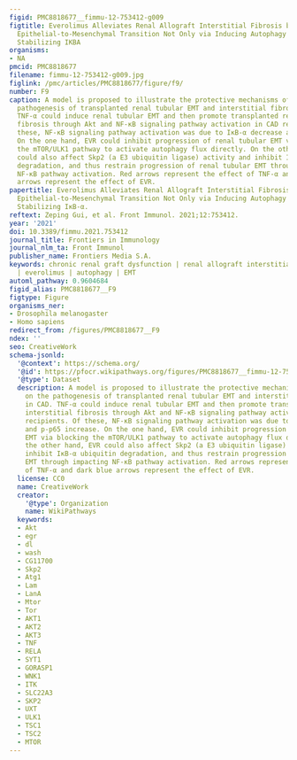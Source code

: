 ```yaml
---
figid: PMC8818677__fimmu-12-753412-g009
figtitle: Everolimus Alleviates Renal Allograft Interstitial Fibrosis by Inhibiting
  Epithelial-to-Mesenchymal Transition Not Only via Inducing Autophagy but Also via
  Stabilizing IKBA
organisms:
- NA
pmcid: PMC8818677
filename: fimmu-12-753412-g009.jpg
figlink: /pmc/articles/PMC8818677/figure/f9/
number: F9
caption: A model is proposed to illustrate the protective mechanisms of EVR on the
  pathogenesis of transplanted renal tubular EMT and interstitial fibrosis in CAD.
  TNF-α could induce renal tubular EMT and then promote transplanted renal interstitial
  fibrosis through Akt and NF-κB signaling pathway activation in CAD recipients. Of
  these, NF-κB signaling pathway activation was due to IκB-α decrease and p-p65 increase.
  On the one hand, EVR could inhibit progression of renal tubular EMT via blocking
  the mTOR/ULK1 pathway to activate autophagy flux directly. On the other hand, EVR
  could also affect Skp2 (a E3 ubiquitin ligase) activity and inhibit IκB-α ubiquitin
  degradation, and thus restrain progression of renal tubular EMT through impacting
  NF-κB pathway activation. Red arrows represent the effect of TNF-α and dark blue
  arrows represent the effect of EVR.
papertitle: Everolimus Alleviates Renal Allograft Interstitial Fibrosis by Inhibiting
  Epithelial-to-Mesenchymal Transition Not Only via Inducing Autophagy but Also via
  Stabilizing IκB-α.
reftext: Zeping Gui, et al. Front Immunol. 2021;12:753412.
year: '2021'
doi: 10.3389/fimmu.2021.753412
journal_title: Frontiers in Immunology
journal_nlm_ta: Front Immunol
publisher_name: Frontiers Media S.A.
keywords: chronic renal graft dysfunction | renal allograft interstitial fibrosis
  | everolimus | autophagy | EMT
automl_pathway: 0.9604684
figid_alias: PMC8818677__F9
figtype: Figure
organisms_ner:
- Drosophila melanogaster
- Homo sapiens
redirect_from: /figures/PMC8818677__F9
ndex: ''
seo: CreativeWork
schema-jsonld:
  '@context': https://schema.org/
  '@id': https://pfocr.wikipathways.org/figures/PMC8818677__fimmu-12-753412-g009.html
  '@type': Dataset
  description: A model is proposed to illustrate the protective mechanisms of EVR
    on the pathogenesis of transplanted renal tubular EMT and interstitial fibrosis
    in CAD. TNF-α could induce renal tubular EMT and then promote transplanted renal
    interstitial fibrosis through Akt and NF-κB signaling pathway activation in CAD
    recipients. Of these, NF-κB signaling pathway activation was due to IκB-α decrease
    and p-p65 increase. On the one hand, EVR could inhibit progression of renal tubular
    EMT via blocking the mTOR/ULK1 pathway to activate autophagy flux directly. On
    the other hand, EVR could also affect Skp2 (a E3 ubiquitin ligase) activity and
    inhibit IκB-α ubiquitin degradation, and thus restrain progression of renal tubular
    EMT through impacting NF-κB pathway activation. Red arrows represent the effect
    of TNF-α and dark blue arrows represent the effect of EVR.
  license: CC0
  name: CreativeWork
  creator:
    '@type': Organization
    name: WikiPathways
  keywords:
  - Akt
  - egr
  - dl
  - wash
  - CG11700
  - Skp2
  - Atg1
  - Lam
  - LanA
  - Mtor
  - Tor
  - AKT1
  - AKT2
  - AKT3
  - TNF
  - RELA
  - SYT1
  - GORASP1
  - WNK1
  - ITK
  - SLC22A3
  - SKP2
  - UXT
  - ULK1
  - TSC1
  - TSC2
  - MTOR
---
```

